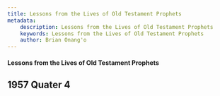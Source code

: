 ```yaml
---
title: Lessons from the Lives of Old Testament Prophets
metadata:
    description: Lessons from the Lives of Old Testament Prophets
    keywords: Lessons from the Lives of Old Testament Prophets
    author: Brian Onang'o
---
```


#### Lessons from the Lives of Old Testament Prophets

## 1957 Quater 4
